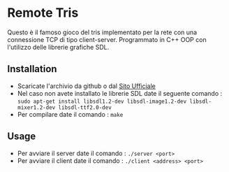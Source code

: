# Remote Tris

Questo è il famoso gioco del tris implementato per la rete con una connessione TCP di tipo client-server.
Programmato in C++ OOP con l'utilizzo delle librerie grafiche SDL.

## Installation

 * Scaricate l'archivio da github o dal [Sito Ufficiale](http://ideneal.altervista.org/)
 * Nel caso non avete installato le librerie SDL date il seguente comando : 
   `sudo apt-get install libsdl1.2-dev libsdl-image1.2-dev libsdl-mixer1.2-dev libsdl-ttf2.0-dev`
 * Per compilare date il comando : `make`

## Usage

 * Per avviare il server date il comando : `./server <port>`
 * Per avviare il client date il comando : `./client <address> <port>`
